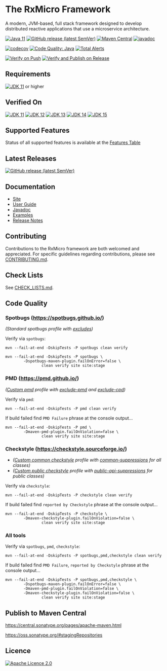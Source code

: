 # The RxMicro Framework

A modern, JVM-based, full stack framework designed to develop distributed reactive applications that use a microservice architecture.

[![Java 11](https://img.shields.io/badge/JDK-11-brightgreen?logo=java)](https://openjdk.java.net/projects/jdk/11/)
[![GitHub release (latest SemVer)](https://img.shields.io/github/v/release/rxmicro/rxmicro?color=blue&logo=webpack)](https://github.com/rxmicro/rxmicro/releases)
[![Maven Central](https://img.shields.io/maven-central/v/io.rxmicro/rxmicro?color=green&logoColor=yellow&logo=apache-maven)](https://search.maven.org/search?q=io.rxmicro)
[![javadoc](https://javadoc.io/badge2/io.rxmicro/rxmicro/javadoc.svg?logo=java)](https://javadoc.io/doc/io.rxmicro)

[![codecov](https://codecov.io/gh/rxmicro/rxmicro/branch/master/graph/badge.svg)](https://codecov.io/gh/rxmicro/rxmicro)
[![Code Quality: Java](https://img.shields.io/lgtm/grade/java/g/rxmicro/rxmicro.svg?logo=lgtm&logoWidth=18)](https://lgtm.com/projects/g/rxmicro/rxmicro/context:java)
[![Total Alerts](https://img.shields.io/lgtm/alerts/g/rxmicro/rxmicro.svg?logo=lgtm&logoWidth=18)](https://lgtm.com/projects/g/rxmicro/rxmicro/alerts)

[![Verify on Push](https://github.com/rxmicro/rxmicro/workflows/Verify%20on%20Push/badge.svg)](https://github.com/rxmicro/rxmicro/actions?query=workflow%3A%22Verify+on+Push%22)
[![Verify and Publish on Release](https://github.com/rxmicro/rxmicro/workflows/Verify%20and%20Publish%20on%20Release/badge.svg)](https://github.com/rxmicro/rxmicro/actions?query=workflow%3A%22Verify+and+Publish+on+Release%22)

## Requirements

[![JDK 11](https://img.shields.io/badge/JDK-11-brightgreen?logo=java)](https://openjdk.java.net/projects/jdk/11/) or higher

## Verified On

[![JDK 11](https://img.shields.io/badge/JDK-11-brightgreen?logo=java)](https://openjdk.java.net/projects/jdk/11/) 
[![JDK 12](https://img.shields.io/badge/JDK-12-red?logo=java)](https://openjdk.java.net/projects/jdk/12/) 
[![JDK 13](https://img.shields.io/badge/JDK-13-red?logo=java)](https://openjdk.java.net/projects/jdk/13/) 
[![JDK 14](https://img.shields.io/badge/JDK-14-red?logo=java)](https://openjdk.java.net/projects/jdk/14/) 
[![JDK 15](https://img.shields.io/badge/JDK-15-blue?logo=java)](https://openjdk.java.net/projects/jdk/15/) 

## Supported Features

Status of all supported features is available at the [Features Table](Features.md)

## Latest Releases

[![GitHub release (latest SemVer)](https://img.shields.io/github/v/release/rxmicro/rxmicro?color=blue&logo=webpack)](https://github.com/rxmicro/rxmicro/releases)

## Documentation

* [Site](https://rxmicro.io)
* [User Guide](https://docs.rxmicro.io/latest/user-guide/index.html)
* [Javadoc](https://javadoc.io/doc/io.rxmicro)
* [Examples](https://github.com/rxmicro/rxmicro-usage/tree/master/examples)
* [Release Notes](https://github.com/rxmicro/rxmicro/blob/master/release/src/main/asciidoc/release-notes/index.md)

## Contributing

Contributions to the RxMicro framework are both welcomed and appreciated. 
For specific guidelines regarding contributions, please see [CONTRIBUTING.md](.github/CONTRIBUTING.md). 

## Check Lists

See [CHECK_LISTS.md](.github/CHECK_LISTS.md). 

## Code Quality

### Spotbugs (https://spotbugs.github.io/)

*(Standard spotbugs profile with [excludes](.coding/spotbugs/exclude.xml))*

Verify via `spotbugs`:

```
mvn --fail-at-end -DskipTests -P spotbugs clean verify
```

```
mvn --fail-at-end -DskipTests -P spotbugs \ 
        -Dspotbugs-maven-plugin.failOnError=false \
                clean verify site site:stage
```

### PMD (https://pmd.github.io/)

*([Custom pmd](.coding/pmd/ruleset.xml) profile with 
[exclude-pmd](.coding/pmd/exclude-pmd.properties) and [exclude-cpd](.coding/pmd/exclude-cpd.properties))*

Verify via `pmd`:

```
mvn --fail-at-end -DskipTests -P pmd clean verify
```

If build failed find `PMD Failure` phrase at the console output...

```
mvn --fail-at-end -DskipTests -P pmd \
        -Dmaven-pmd-plugin.failOnViolation=false \
                clean verify site site:stage
```

### Checkstyle (https://checkstyle.sourceforge.io/)

* *([Custom common checkstyle](.coding/checkstyle/common-rules.xml) profile with 
[common-suppressions](.coding/checkstyle/common-suppressions.xml) for all classes)*
* *([Custom public checkstyle](.coding/checkstyle/public-api-rules.xml) profile with 
[public-api-suppressions](.coding/checkstyle/public-api-suppressions.xml) for public classes)*

Verify via `checkstyle`:

```
mvn --fail-at-end -DskipTests -P checkstyle clean verify
```

If build failed find `reported by Checkstyle` phrase at the console output...

```
mvn --fail-at-end -DskipTests -P checkstyle \
        -Dmaven-checkstyle-plugin.failOnViolation=false \
                clean verify site site:stage
```

### All tools

Verify via `spotbugs`, `pmd`, `checkstyle`:

```
mvn --fail-at-end -DskipTests -P spotbugs,pmd,checkstyle clean verify
```

If build failed find `PMD Failure`, `reported by Checkstyle` phrase at the console output...

```
mvn --fail-at-end -DskipTests -P spotbugs,pmd,checkstyle \
        -Dspotbugs-maven-plugin.failOnError=false \
        -Dmaven-pmd-plugin.failOnViolation=false \
        -Dmaven-checkstyle-plugin.failOnViolation=false \
                clean verify site site:stage
```

## Publish to Maven Central

https://central.sonatype.org/pages/apache-maven.html

https://oss.sonatype.org/#stagingRepositories

## Licence

[![Apache Licence 2.0](https://img.shields.io/badge/licence-Apache%20License%202.0-red?logo=apache)](https://github.com/rxmicro/rxmicro/blob/master/LICENSE)
